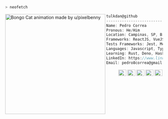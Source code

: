 ```zsh
> neofetch
```

<img align="left" src="https://i.redd.it/gk207sqqe7o11.gif" alt="Bongo Cat animation made by u/pixelbenny" width="320" /> 

```csharp
tulkdan@github
-----------------------------
Name: Pedro Correa
Pronous: He/Him
Location: Campinas, SP, Brazil
Frameworks: ReactJS, VueJS, Express, Hapi, Serverless
Tests Frameworks: Jest, Mocha, Chai, Sinon,
Languages: Javascript, Typescript, Node.js
Learning: Rust, Deno, Haskell
LinkedIn: https://www.linkedin.com/in/pedro-correa-2ba2b0135/
Email: pedro8correa@gmail.com
```

<p align="left">
  &nbsp; &nbsp; &nbsp; &nbsp; &nbsp;
  <img alt="#474342" src="https://via.placeholder.com/15/474342/000000?text=+" width="25" height="20" />
  <img alt="#fbedf6" src="https://via.placeholder.com/15/fbedf6/000000?text=+" width="25" height="20" />
  <img alt="#c9594d" src="https://via.placeholder.com/15/c9594d/000000?text=+" width="25" height="20" />
  <img alt="#f8b9b2" src="https://via.placeholder.com/15/f8b9b2/000000?text=+" width="25" height="20" />
  <img alt="#ae9c9d" src="https://via.placeholder.com/15/ae9c9d/000000?text=+" width="25" height="20" />
</p>
